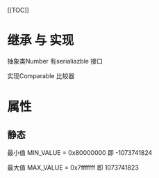 [[TOC]]

# 继承 与 实现

抽象类Number  有serialiazble 接口

实现Comparable 比较器

# 属性

## 静态

最小值 MIN_VALUE = 0x80000000  即 -1073741824

最大值 MAX_VALUE = 0x7fffffff 即 1073741823